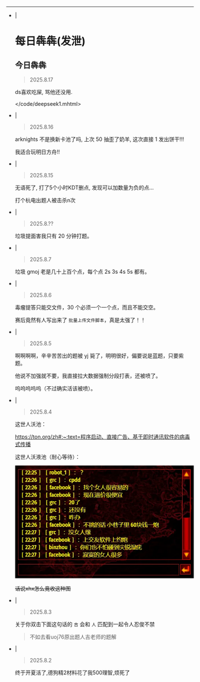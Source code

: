 ---
- |
    # 每日犇犇(发泄)

    ## 今日犇犇

    > 2025.8.17

    ds喜欢吃屎, 骂他还没用.

    </code/deepseek1.mhtml>

- |

    > 2025.8.16

    arknights 不是换新卡池了吗, 上次 $50$ 抽歪了奶羊, 这次直接 $1$ 发出饼干!!!

    我适合玩明日方舟!!

- |

    > 2025.8.15

    无语死了, 打了5个小时KDT删点, 发现可以加数量为负的点...

    打个杭电出题人被击杀n次

- |

    > 2025.8.??

    垃圾提面害我只有 $20$ 分钟打题。

- |

    > 2025.8.7

    垃圾 gmoj 老是几十上百个点，每个点 2s 3s 4s 5s 都有。

- |

    > 2025.8.6

    毒瘤提答只能交文件，$30$ 个必须一个一个点，而且不能交空。

    赛后竟然有人写出来了 `批量上传文件脚本`，真是太强了！！

- |

    > 2025.8.5

    啊啊啊啊，辛辛苦苦出的题被 yj 毙了，明明很好，偏要说是蓝题，只要紫题。

    他说不加强就不要，我直接拉大数据强制分段打表，还被喷了。

    呜呜呜呜呜（不过确实活该被喷）。

- |

    > 2025.8.4

    这世人沃池：

    <https://ton.org/zh#:~:text=程序启动、直接广告、基于即时通讯软件的病毒式传播>

    
    这世人沃液池（耐心等待）：

    ![](/image/wreak1.webp)

    ~~话说xhx怎么竟收这种图~~

- |

    > 2025.8.3

    关于你双击下面这句话的 `吉` 会和 `人` 匹配到一起令人忍俊不禁

    > 不如去看uoj76原出题人吉老师的题解

- |

    > 2025.8.2

    终于开夏活了,德狗精2材料花了我500理智,烦死了

